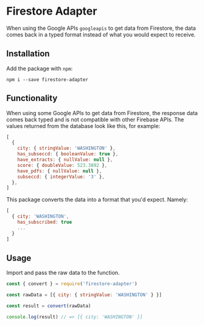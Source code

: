 # Firestore Adapter

When using the Google APIs `googleapis` to get data from Firestore, the data comes back in a typed format instead of what you would expect to receive.

## Installation

Add the package with `npm`:

```
npm i --save firestore-adapter
```

## Functionality

When using some Google APIs to get data from Firestore, the response data comes back typed and is not compatible with other Firebase APIs. The values returned from the database look like this, for example:

```js
[ 
  { 
    city: { stringValue: 'WASHINGTON' },
    has_subseccd: { booleanValue: true },
    have_extracts: { nullValue: null },
    score: { doubleValue: 523.3892 },
    have_pdfs: { nullValue: null },
    subseccd: { integerValue: '3' },
  },
]
```

This package converts the data into a format that you'd expect. Namely: 

```js
[
  { city: 'WASHINGTON',
    has_subscribed: true 
    ...
  }
]
```

## Usage 

Import and pass the raw data to the function.

```js
const { convert } = require('firestore-adapter')

const rawData = [{ city: { stringValue: 'WASHINGTON' } }]

const result = convert(rawData)

console.log(result) // => [{ city: 'WASHINGTON' }]
```